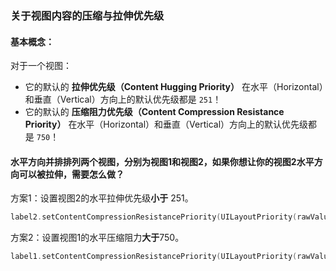 ### 关于视图内容的压缩与拉伸优先级

#### 基本概念：

对于一个视图：

- 它的默认的 **拉伸优先级（Content Hugging Priority）** 在水平（Horizontal）和垂直（Vertical）方向上的默认优先级都是 `251`！
- 它的默认的 **压缩阻力优先级（Content Compression Resistance Priority）** 在水平（Horizontal）和垂直（Vertical）方向上的默认优先级都是 `750`！

#### 水平方向并排排列两个视图，分别为视图1和视图2，如果你想让你的视图2水平方向可以被拉伸，需要怎么做？

方案1：设置视图2的水平拉伸优先级**小于** 251。

```swift
label2.setContentCompressionResistancePriority(UILayoutPriority(rawValue: 250), for: .horizontal)
```

方案2：设置视图1的水平压缩阻力**大于**750。

```swift
label1.setContentCompressionResistancePriority(UILayoutPriority(rawValue: 755), for: .horizontal)
```





